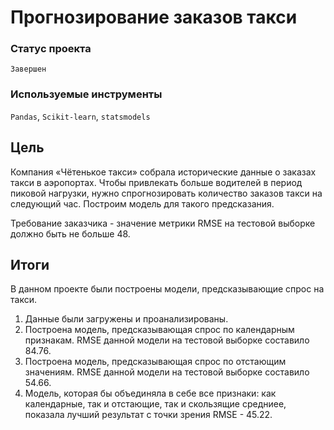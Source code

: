 # Прогнозирование заказов такси

### Статус проекта

`Завершен`

### Используемые инструменты

`Pandas`, `Scikit-learn`, `statsmodels`

## Цель

Компания «Чётенькое такси» собрала исторические данные о заказах такси в аэропортах. Чтобы привлекать больше водителей в период пиковой нагрузки, нужно спрогнозировать количество заказов такси на следующий час. Построим модель для такого предсказания.

Требование заказчика - значение метрики RMSE на тестовой выборке должно быть не больше 48.

## Итоги

В данном проекте были построены модели, предсказывающие спрос на такси.

1. Данные были загружены и проанализированы.
2. Построена модель, предсказывающая спрос по календарным признакам. RMSE данной модели на тестовой выборке составило 84.76.
3. Построена модель, предсказывающая спрос по отстающим значениям. RMSE данной модели на тестовой выборке составило 54.66.
4. Модель, которая бы объединяла в себе все признаки: как календарные, так и отстающие, так и скользящие средниее, показала лучший результат с точки зрения RMSE - 45.22.
